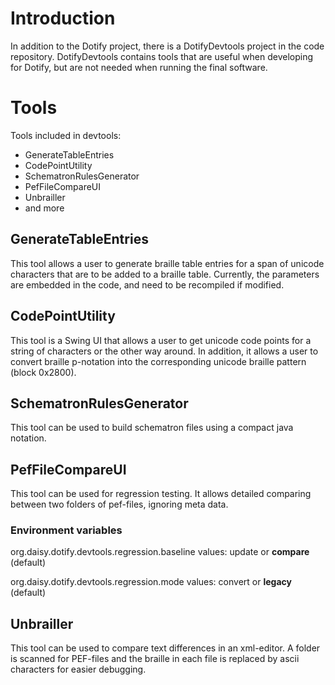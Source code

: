 # Introduction #

In addition to the Dotify project, there is a DotifyDevtools project in the code repository. DotifyDevtools contains tools that are useful when developing for Dotify, but are not needed when running the final software.

# Tools #
Tools included in devtools:
  * GenerateTableEntries
  * CodePointUtility
  * SchematronRulesGenerator
  * PefFileCompareUI
  * Unbrailler
  * and more

## GenerateTableEntries ##
This tool allows a user to generate braille table entries for a span of unicode characters that are to be added to a braille table. Currently, the parameters are embedded in the code, and need to be recompiled if modified.

## CodePointUtility ##
This tool is a Swing UI that allows a user to get unicode code points for a string of characters or the other way around. In addition, it allows a user to convert braille p-notation into the corresponding unicode braille pattern (block 0x2800).

## SchematronRulesGenerator ##
This tool can be used to build schematron files using a compact java notation.

## PefFileCompareUI ##
This tool can be used for regression testing. It allows detailed comparing between two folders of pef-files, ignoring meta data.

### Environment variables ###
org.daisy.dotify.devtools.regression.baseline
values: update or **compare** (default)

org.daisy.dotify.devtools.regression.mode
values: convert or **legacy** (default) 

## Unbrailler ##
This tool can be used to compare text differences in an xml-editor. A folder is scanned for PEF-files and the braille in each file is replaced by ascii characters for easier debugging.